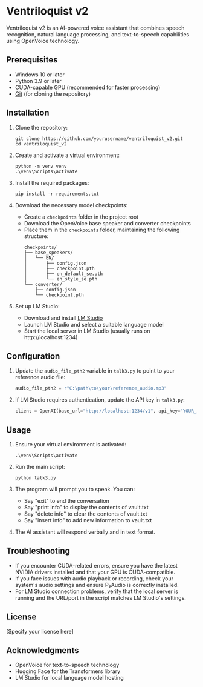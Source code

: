 # Ventriloquist v2

Ventriloquist v2 is an AI-powered voice assistant that combines speech recognition, natural language processing, and text-to-speech capabilities using OpenVoice technology.

## Prerequisites

- Windows 10 or later
- Python 3.9 or later
- CUDA-capable GPU (recommended for faster processing)
- [Git](https://git-scm.com/download/win) (for cloning the repository)

## Installation

1. Clone the repository:
   ```
   git clone https://github.com/yourusername/ventriloquist_v2.git
   cd ventriloquist_v2
   ```

2. Create and activate a virtual environment:
   ```
   python -m venv venv
   .\venv\Scripts\activate
   ```

3. Install the required packages:
   ```
   pip install -r requirements.txt
   ```

4. Download the necessary model checkpoints:
   - Create a `checkpoints` folder in the project root
   - Download the OpenVoice base speaker and converter checkpoints
   - Place them in the `checkpoints` folder, maintaining the following structure:
     ```
     checkpoints/
     ├── base_speakers/
     │   └── EN/
     │       ├── config.json
     │       ├── checkpoint.pth
     │       ├── en_default_se.pth
     │       └── en_style_se.pth
     └── converter/
         ├── config.json
         └── checkpoint.pth
     ```

5. Set up LM Studio:
   - Download and install [LM Studio](https://lmstudio.ai/)
   - Launch LM Studio and select a suitable language model
   - Start the local server in LM Studio (usually runs on http://localhost:1234)

## Configuration

1. Update the `audio_file_pth2` variable in `talk3.py` to point to your reference audio file:
   ```python
   audio_file_pth2 = r"C:\path\to\your\reference_audio.mp3"
   ```

2. If LM Studio requires authentication, update the API key in `talk3.py`:
   ```python
   client = OpenAI(base_url="http://localhost:1234/v1", api_key="YOUR_API_KEY")
   ```

## Usage

1. Ensure your virtual environment is activated:
   ```
   .\venv\Scripts\activate
   ```

2. Run the main script:
   ```
   python talk3.py
   ```

3. The program will prompt you to speak. You can:
   - Say "exit" to end the conversation
   - Say "print info" to display the contents of vault.txt
   - Say "delete info" to clear the contents of vault.txt
   - Say "insert info" to add new information to vault.txt

4. The AI assistant will respond verbally and in text format.

## Troubleshooting

- If you encounter CUDA-related errors, ensure you have the latest NVIDIA drivers installed and that your GPU is CUDA-compatible.
- If you face issues with audio playback or recording, check your system's audio settings and ensure PyAudio is correctly installed.
- For LM Studio connection problems, verify that the local server is running and the URL/port in the script matches LM Studio's settings.

## License

[Specify your license here]

## Acknowledgments

- OpenVoice for text-to-speech technology
- Hugging Face for the Transformers library
- LM Studio for local language model hosting
